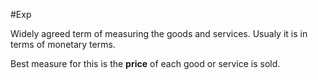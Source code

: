 #Exp 

Widely agreed term of measuring the goods and services. Usualy it is in terms of monetary terms. 

Best measure for this is the **price** of each good or service is sold.